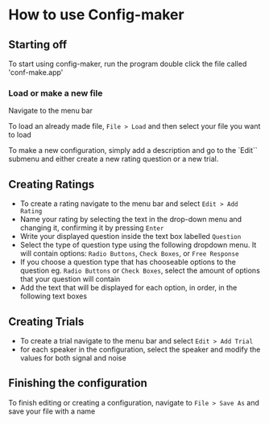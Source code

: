 # How to use Config-maker
## Starting off

To start using config-maker, run the program
double click the file called 'conf-make.app'

### Load or make a new file

Navigate to the menu bar

To load an already made file, ``File > Load`` and then select your file you want to load

To make a new configuration, simply add a description and go to the `Edit`` submenu and either create a new rating question or a new trial.

## Creating Ratings
* To create a rating navigate to the menu bar and select ``Edit > Add Rating``
* Name your rating by selecting the text in the drop-down menu and changing it, confirming it by pressing ``Enter``
* Write your displayed question inside the text box labelled ``Question``
* Select the type of question type using the following dropdown menu.
    It will contain options: ``Radio Buttons``, ``Check Boxes``, or ``Free Response``
* If you choose a question type that has chooseable options to the question eg. ``Radio Buttons`` or ``Check Boxes``, select the amount of options that your question will contain
* Add the text that will be displayed for each option, in order, in the following text boxes

## Creating Trials
* To create a trial navigate to the menu bar and select ``Edit > Add Trial``
* for each speaker in the configuration, select the speaker and modify the values for both signal and noise

## Finishing the configuration
To finish editing or creating a configuration, navigate to ``File > Save As`` and save your file with a name



